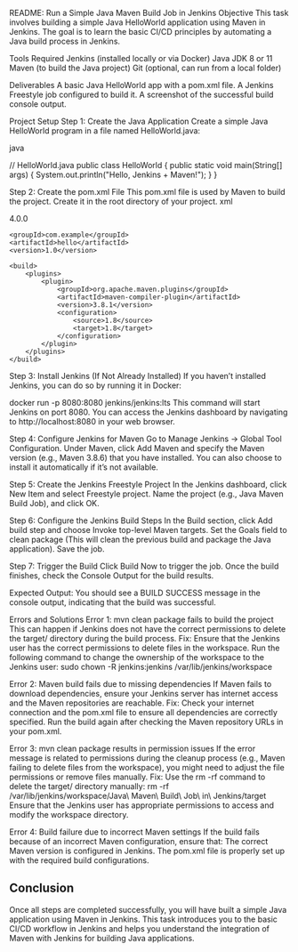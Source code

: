 README: Run a Simple Java Maven Build Job in Jenkins
Objective
This task involves building a simple Java HelloWorld application using Maven in Jenkins. The goal is to learn the basic CI/CD principles by automating a Java build process in Jenkins.

Tools Required
Jenkins (installed locally or via Docker)
Java JDK 8 or 11
Maven (to build the Java project)
Git (optional, can run from a local folder)

Deliverables
A basic Java HelloWorld app with a pom.xml file.
A Jenkins Freestyle job configured to build it.
A screenshot of the successful build console output.

Project Setup
Step 1: Create the Java Application
Create a simple Java HelloWorld program in a file named HelloWorld.java:

java

// HelloWorld.java
public class HelloWorld {
    public static void main(String[] args) {
        System.out.println("Hello, Jenkins + Maven!");
    }
}

Step 2: Create the pom.xml File
This pom.xml file is used by Maven to build the project. Create it in the root directory of your project.
xml

<project xmlns="http://maven.apache.org/POM/4.0.0"
         xmlns:xsi="http://www.w3.org/2001/XMLSchema-instance"
         xsi:schemaLocation="http://maven.apache.org/POM/4.0.0 http://maven.apache.org/xsd/maven-4.0.0.xsd">
    <modelVersion>4.0.0</modelVersion>

    <groupId>com.example</groupId>
    <artifactId>hello</artifactId>
    <version>1.0</version>

    <build>
        <plugins>
            <plugin>
                <groupId>org.apache.maven.plugins</groupId>
                <artifactId>maven-compiler-plugin</artifactId>
                <version>3.8.1</version>
                <configuration>
                    <source>1.8</source>
                    <target>1.8</target>
                </configuration>
            </plugin>
        </plugins>
    </build>
</project>

Step 3: Install Jenkins (If Not Already Installed)
If you haven’t installed Jenkins, you can do so by running it in Docker:

docker run -p 8080:8080 jenkins/jenkins:lts
This command will start Jenkins on port 8080. You can access the Jenkins dashboard by navigating to http://localhost:8080 in your web browser.

Step 4: Configure Jenkins for Maven
Go to Manage Jenkins → Global Tool Configuration.
Under Maven, click Add Maven and specify the Maven version (e.g., Maven 3.8.6) that you have installed. You can also choose to install it automatically if it’s not available.

Step 5: Create the Jenkins Freestyle Project
In the Jenkins dashboard, click New Item and select Freestyle project.
Name the project (e.g., Java Maven Build Job), and click OK.

Step 6: Configure the Jenkins Build Steps
In the Build section, click Add build step and choose Invoke top-level Maven targets.
Set the Goals field to clean package (This will clean the previous build and package the Java application).
Save the job.

Step 7: Trigger the Build
Click Build Now to trigger the job.
Once the build finishes, check the Console Output for the build results.

Expected Output:
You should see a BUILD SUCCESS message in the console output, indicating that the build was successful.

Errors and Solutions
Error 1: mvn clean package fails to build the project
This can happen if Jenkins does not have the correct permissions to delete the target/ directory during the build process. Fix:
Ensure that the Jenkins user has the correct permissions to delete files in the workspace.
Run the following command to change the ownership of the workspace to the Jenkins user:
sudo chown -R jenkins:jenkins /var/lib/jenkins/workspace

Error 2: Maven build fails due to missing dependencies
If Maven fails to download dependencies, ensure your Jenkins server has internet access and the Maven repositories are reachable.
Fix:
Check your internet connection and the pom.xml file to ensure all dependencies are correctly specified.
Run the build again after checking the Maven repository URLs in your pom.xml.

Error 3: mvn clean package results in permission issues
If the error message is related to permissions during the cleanup process 
(e.g., Maven failing to delete files from the workspace), you might need to adjust the file permissions or remove files manually.
Fix:
Use the rm -rf command to delete the target/ directory manually:
rm -rf /var/lib/jenkins/workspace/Java\ Maven\ Build\ Job\ in\ Jenkins/target
Ensure that the Jenkins user has appropriate permissions to access and modify the workspace directory.

Error 4: Build failure due to incorrect Maven settings
If the build fails because of an incorrect Maven configuration, ensure that:
The correct Maven version is configured in Jenkins.
The pom.xml file is properly set up with the required build configurations.

## Conclusion
Once all steps are completed successfully, you will have built a simple Java application using Maven in Jenkins. 
This task introduces you to the basic CI/CD workflow in Jenkins and helps you understand the integration of Maven with Jenkins for building Java applications.
